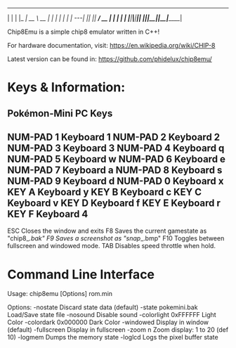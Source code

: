  ______ _______ _______ ______ ______ _______ _______ _______ 
|      |   |   |_     _|   __ \  __  |    ___|   |   |   |   |
|   ---|       |_|   |_|    __/  __  |    ___|       |   |   |
|______|___|___|_______|___|  |______|_______|__|_|__|_______|
                                                              

  Chip8Emu is a simple chip8 emulator written in C++!

  For hardware documentation, visit:
  https://en.wikipedia.org/wiki/CHIP-8

  Latest version can be found in:
  https://github.com/phidelux/chip8emu/

# Keys & Information:

  Pokémon-Mini     PC Keys
  ----------------------------
  NUM-PAD 1        Keyboard 1
  NUM-PAD 2        Keyboard 2
  NUM-PAD 3        Keyboard 3
  NUM-PAD 4        Keyboard q
  NUM-PAD 5        Keyboard w
  NUM-PAD 6        Keyboard e
  NUM-PAD 7        Keyboard a
  NUM-PAD 8        Keyboard s
  NUM-PAD 9        Keyboard d
  NUM-PAD 0        Keyboard x
  KEY A            Keyboard y
  KEY B            Keyboard c
  KEY C            Keyboard v
  KEY D            Keyboard f
  KEY E            Keyboard r
  KEY F            Keyboard 4
  ----------------------------

  ESC  Closes the window and exits
  F8   Saves the current gamestate as "chip8_<game>_<number>.bak"
  F9   Saves a screenshot as "snap_<game>_<number>.bmp"
  F10  Toggles between fullscreen and windowed mode.
  TAB  Disables speed throttle when hold.


# Command Line Interface

  Usage: chip8emu [Options] rom.min

  Options:
  -nostate               Discard state data (default)
  -state pokemini.bak    Load/Save state file
  -nosound               Disable sound
  -colorlight 0xFFFFFF   Light Color
  -colordark 0x000000    Dark Color
  -windowed              Display in window (default)
  -fullscreen            Display in fullscreen
  -zoom n                Zoom display: 1 to 20 (def 10)
  -logmem                Dumps the memory state
  -loglcd                Logs the pixel buffer state
